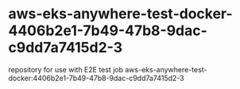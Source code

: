# aws-eks-anywhere-test-docker-4406b2e1-7b49-47b8-9dac-c9dd7a7415d2-3
repository for use with E2E test job aws-eks-anywhere-test-docker:4406b2e1-7b49-47b8-9dac-c9dd7a7415d2-3

